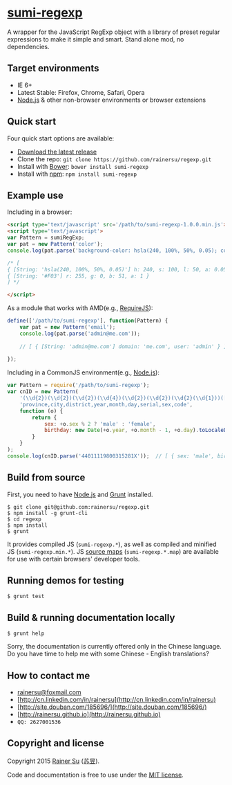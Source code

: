 # [sumi-regexp](https://www.npmjs.com/package/sumi-regexp)
A wrapper for the JavaScript RegExp object with a library of preset regular expressions to make it simple and smart. Stand alone mod, no dependencies.

Target environments
-------------------

- IE 6+
- Latest Stable: Firefox, Chrome, Safari, Opera
- [Node.js](https://nodejs.org/) & other non-browser environments or browser extensions

Quick start
-----------

Four quick start options are available:

- [Download the latest release](https://github.com/rainersu/regexp/archive/v1.0.0.zip)
- Clone the repo: `git clone https://github.com/rainersu/regexp.git`
- Install with [Bower](http://bower.io): `bower install sumi-regexp`
- Install with [npm](https://www.npmjs.com): `npm install sumi-regexp`

Example use
-----------

Including in a browser:

```html
<script type='text/javascript' src='/path/to/sumi-regexp-1.0.0.min.js'></script>
<script type='text/javascript'>
var Pattern = sumiRegExp;
var pat = new Pattern('color');
console.log(pat.parse('background-color: hsla(240, 100%, 50%, 0.05); color: #F03;', false));

/* [ 
{ [String: 'hsla(240, 100%, 50%, 0.05)'] h: 240, s: 100, l: 50, a: 0.05 },
{ [String: '#F03'] r: 255, g: 0, b: 51, a: 1 }
] */

</script>
```

As a module that works with AMD(e.g., [RequireJS](http://requirejs.org/)):

```JavaScript
define(['/path/to/sumi-regexp'], function(Pattern) {
	var pat = new Pattern('email');
	console.log(pat.parse('admin@me.com'));
	
	// [ { [String: 'admin@me.com'] domain: 'me.com', user: 'admin' } ]
	
});
```

Including in a CommonJS environment(e.g., [Node.js](https://nodejs.org/)):

```JavaScript
var Pattern = require('/path/to/sumi-regexp');
var cnID = new Pattern(
    '(\\d{2})(\\d{2})(\\d{2})(\\d{4})(\\d{2})(\\d{2})(\\d{2}(\\d{1}))([\\dX]{1})',
    'province,city,district,year,month,day,serial,sex,code',
    function (o) {
        return {
            sex: +o.sex % 2 ? 'male' : 'female',
            birthday: new Date(+o.year, +o.month - 1, +o.day).toLocaleDateString()
        }
    }
);
console.log(cnID.parse('44011119800315281X'));  // [ { sex: 'male', birthday: '1980-03-15' } ]
```

Build from source
-----------------

First, you need to have [Node.js](https://nodejs.org/) and [Grunt](http://gruntjs.com/) installed.

```Shell
$ git clone git@github.com:rainersu/regexp.git
$ npm install -g grunt-cli
$ cd regexp
$ npm install
$ grunt
```

It provides compiled JS (`sumi-regexp.*`), as well as compiled and minified JS (`sumi-regexp.min.*`). JS [source maps](https://developers.google.com/chrome-developer-tools/docs/css-preprocessors) (`sumi-regexp.*.map`) are available for use with certain browsers' developer tools.

Running demos for testing
-------------------------

```Shell
$ grunt test
```

Build & running documentation locally
-------------------------------------

```Shell
$ grunt help
```

Sorry, the documentation is currently offered only in the Chinese language. Do you have time to help me with some Chinese - English translations?

How to contact me
-----------------

- [rainersu@foxmail.com](mailto:rainersu@foxmail.com)
- [http://cn.linkedin.com/in/rainersu](http://cn.linkedin.com/in/rainersu)
- [http://site.douban.com/185696/](http://site.douban.com/185696/)
- [http://rainersu.github.io](http://rainersu.github.io)
- ``QQ: 2627001536``

Copyright and license
---------------------

Copyright 2015 [Rainer Su](mailto:rainersu@foxmail.com) ([苏昱](http://cn.linkedin.com/in/rainersu)).

Code and documentation is free to use under the [MIT license](https://github.com/rainersu/regexp/blob/master/LICENSE.md).